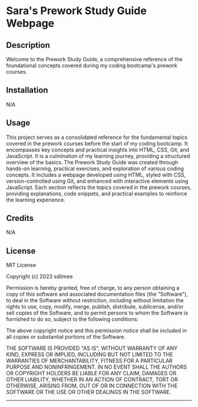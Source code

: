# Sara's Prework Study Guide Webpage

## Description

Welcome to the Prework Study Guide, a comprehensive reference of the foundational concepts covered during my coding bootcamp's prework courses. 

## Installation

N/A

## Usage

This project serves as a consolidated reference for the fundamental topics covered in the prework courses before the start of my coding bootcamp. It encompasses key concepts and practical insights into HTML, CSS, Git, and JavaScript. It is a culmination of my learning journey, providing a structured overview of the basics. 
The Prework Study Guide was created through hands-on learning, practical exercises, and exploration of various coding concepts. It includes a webpage developed using HTML, styled with CSS, version-controlled using Git, and enhanced with interactive elements using JavaScript. Each section reflects the topics covered in the prework courses, providing explanations, code snippets, and practical examples to reinforce the learning experience. 

## Credits

N/A

## License

MIT License

Copyright (c) 2023 sdilmee

Permission is hereby granted, free of charge, to any person obtaining a copy
of this software and associated documentation files (the "Software"), to deal
in the Software without restriction, including without limitation the rights
to use, copy, modify, merge, publish, distribute, sublicense, and/or sell
copies of the Software, and to permit persons to whom the Software is
furnished to do so, subject to the following conditions:

The above copyright notice and this permission notice shall be included in all
copies or substantial portions of the Software.

THE SOFTWARE IS PROVIDED "AS IS", WITHOUT WARRANTY OF ANY KIND, EXPRESS OR
IMPLIED, INCLUDING BUT NOT LIMITED TO THE WARRANTIES OF MERCHANTABILITY,
FITNESS FOR A PARTICULAR PURPOSE AND NONINFRINGEMENT. IN NO EVENT SHALL THE
AUTHORS OR COPYRIGHT HOLDERS BE LIABLE FOR ANY CLAIM, DAMAGES OR OTHER
LIABILITY, WHETHER IN AN ACTION OF CONTRACT, TORT OR OTHERWISE, ARISING FROM,
OUT OF OR IN CONNECTION WITH THE SOFTWARE OR THE USE OR OTHER DEALINGS IN THE
SOFTWARE.

---

